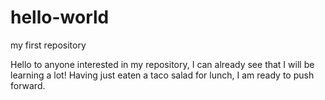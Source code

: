 # hello-world
my first repository

Hello to anyone interested in my repository,
I can already see that I will be learning a lot!  Having just eaten a taco salad for lunch, I am ready to push forward.
